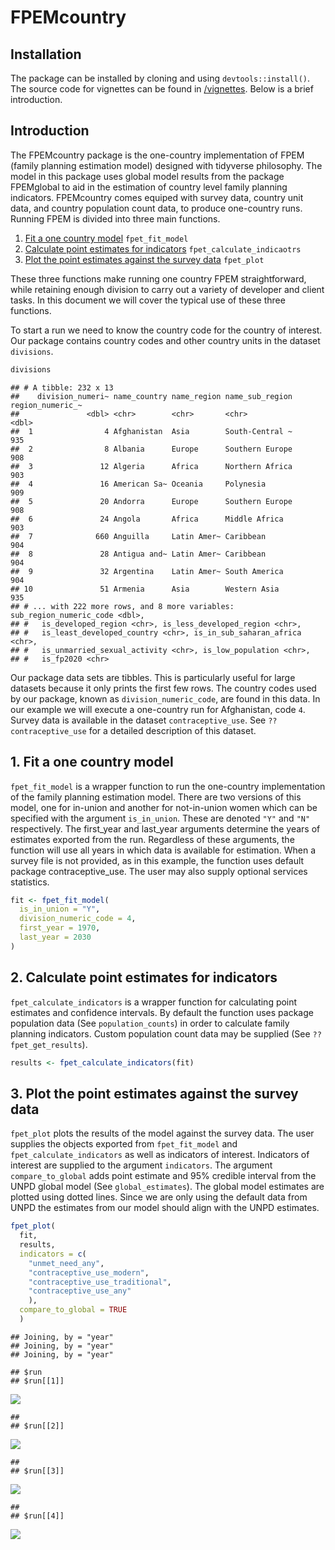 FPEMcountry
================

<!-- ## Table of Contents -->

<!-- 1. [Introduction](#intro) -->

<!-- 2. [Run models](#run) -->

<!-- 3. [Post-process](#post-process) -->

<!-- 4. [Plot model results](#plot) -->

## Installation

The package can be installed by cloning and using `devtools::install()`.
The source code for vignettes can be found in
[/vignettes](https://github.com/FPcounts/FPEMcountry/tree/master/vignettes).
Below is a brief introduction.

## Introduction

The FPEMcountry package is the one-country implementation of FPEM
(family planning estimation model) designed with tidyverse philosophy.
The model in this package uses global model results from the package
FPEMglobal to aid in the estimation of country level family planning
indicators. FPEMcountry comes equiped with survey data, country unit
data, and country population count data, to produce one-country runs.
Running FPEM is divided into three main functions.

1.  [Fit a one country model](#fit) `fpet_fit_model`
2.  [Calculate point estimates for indicators](#results)
    `fpet_calculate_indicaotrs`
3.  [Plot the point estimates against the survey data](#plot)
    `fpet_plot`

These three functions make running one country FPEM straightforward,
while retaining enough division to carry out a variety of developer and
client tasks. In this document we will cover the typical use of these
three functions.

To start a run we need to know the country code for the country of
interest. Our package contains country codes and other country units in
the dataset `divisions`.

``` r
divisions
```

    ## # A tibble: 232 x 13
    ##    division_numeri~ name_country name_region name_sub_region region_numeric_~
    ##               <dbl> <chr>        <chr>       <chr>                      <dbl>
    ##  1                4 Afghanistan  Asia        South-Central ~              935
    ##  2                8 Albania      Europe      Southern Europe              908
    ##  3               12 Algeria      Africa      Northern Africa              903
    ##  4               16 American Sa~ Oceania     Polynesia                    909
    ##  5               20 Andorra      Europe      Southern Europe              908
    ##  6               24 Angola       Africa      Middle Africa                903
    ##  7              660 Anguilla     Latin Amer~ Caribbean                    904
    ##  8               28 Antigua and~ Latin Amer~ Caribbean                    904
    ##  9               32 Argentina    Latin Amer~ South America                904
    ## 10               51 Armenia      Asia        Western Asia                 935
    ## # ... with 222 more rows, and 8 more variables: sub_region_numeric_code <dbl>,
    ## #   is_developed_region <chr>, is_less_developed_region <chr>,
    ## #   is_least_developed_country <chr>, is_in_sub_saharan_africa <chr>,
    ## #   is_unmarried_sexual_activity <chr>, is_low_population <chr>,
    ## #   is_fp2020 <chr>

Our package data sets are tibbles. This is particularly useful for large
datasets because it only prints the first few rows. The country codes
used by our package, known as `division_numeric_code`, are found in this
data. In our example we will execute a one-country run for Afghanistan,
code `4`. Survey data is available in the dataset `contraceptive_use`.
See `??contraceptive_use` for a detailed description of this dataset.

## <a name="fit"></a>

## 1\. Fit a one country model

`fpet_fit_model` is a wrapper function to run the one-country
implementation of the family planning estimation model. There are two
versions of this model, one for in-union and another for not-in-union
women which can be specified with the argument `is_in_union`. These are
denoted `"Y"` and `"N"` respectively. The first\_year and last\_year
arguments determine the years of estimates exported from the run.
Regardless of these arguments, the function will use all years in which
data is available for estimation. When a survey file is not provided, as
in this example, the function uses default package contraceptive\_use.
The user may also supply optional services statistics.

``` r
fit <- fpet_fit_model(
  is_in_union = "Y",
  division_numeric_code = 4,
  first_year = 1970,
  last_year = 2030
)
```

## <a name="results"></a>

## 2\. Calculate point estimates for indicators

`fpet_calculate_indicators` is a wrapper function for calculating point
estimates and confidence intervals. By default the function uses package
population data (See `population_counts`) in order to calculate family
planning indicators. Custom population count data may be supplied (See
`??fpet_get_results`).

``` r
results <- fpet_calculate_indicators(fit)
```

## <a name="plot"></a>

## 3\. Plot the point estimates against the survey data

`fpet_plot` plots the results of the model against the survey data. The
user supplies the objects exported from `fpet_fit_model` and
`fpet_calculate_indicators` as well as indicators of interest.
Indicators of interest are supplied to the argument `indicators`. The
argument `compare_to_global` adds point estimate and 95% credible
interval from the UNPD global model (See `global_estimates`). The global
model estimates are plotted using dotted lines. Since we are only using
the default data from UNPD the estimates from our model should align
with the UNPD estimates.

``` r
fpet_plot(
  fit,
  results,
  indicators = c(
    "unmet_need_any",
    "contraceptive_use_modern",
    "contraceptive_use_traditional",
    "contraceptive_use_any"
    ),
  compare_to_global = TRUE
  )
```

    ## Joining, by = "year"
    ## Joining, by = "year"
    ## Joining, by = "year"

    ## $run
    ## $run[[1]]

![](README_files/figure-gfm/unnamed-chunk-5-1.png)<!-- -->

    ## 
    ## $run[[2]]

![](README_files/figure-gfm/unnamed-chunk-5-2.png)<!-- -->

    ## 
    ## $run[[3]]

![](README_files/figure-gfm/unnamed-chunk-5-3.png)<!-- -->

    ## 
    ## $run[[4]]

![](README_files/figure-gfm/unnamed-chunk-5-4.png)<!-- -->
